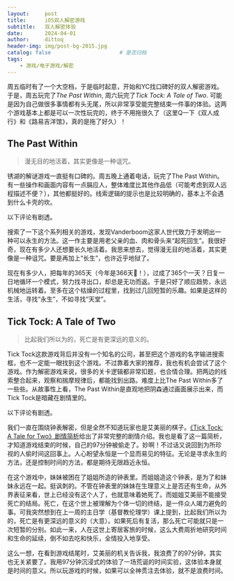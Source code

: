```yaml
---
layout:     post
title:      iOS双人解密游戏
subtitle:   双人解密体验
date:       2024-04-01
author:     dittoq
header-img: img/post-bg-2015.jpg
catalog: false 						# 是否归档
tags:
    - 游戏/电子游戏/解密
---
```

周五临时有了一个大空档，于是临时起意，开始和YC找口碑好的双人解密游戏。于是，周五玩完了*The Past Within*, 周六玩完了*Tick Tock: A Tale of Two*. 可能是因为自己做很多事情都有头无尾，所以非常享受能完整结束一件事的体验。这两个游戏基本上都是可以一次性玩完的，终于不用拖很久了（这里Q一下《双人成行》和《路易吉洋馆》，真的是拖了好久）！

## The Past Within

> 漫无目的地活着，其实更像是一种诅咒。

锈湖的解谜游戏一直挺有口碑的。周五晚上通着电话，玩完了The Past Within。有一些操作和画面内容有一点膈应人，整体难度比其他作品低（可能考虑到双人远程描述不便？），其他都挺好的。线索逻辑的提示也是比较明确的，基本上不会遇到什么卡壳的坎。

以下评论有剧透。

搜索了一下这个系列相关的游戏，发现Vanderboom这家人世代致力于发明出一种可以永生的方法。这一作主要是用老父亲的血、肉和骨头来“起死回生”。我很好奇，现在有多少人还想要长久地活着。我思来想去，觉得漫无目的地活着，其实更像是一种诅咒。要是再加上“长生”，也许近乎地狱了。

现在有多少人，把每年的365天（今年是366天🐲！），过成了365个一天？日复一日地循环一个模式，努力找寻出口，却总是无功而返。于是只好了顺应趋势，永远机械地运转着。至多在这个枯燥的过程里，找到过几回短暂的乐趣。如果是这样的生活，寻找“永生”，不如寻找“天堂”。

## Tick Tock: A Tale of Two

> 比起我们所以为的，死亡是有更深远的意义的。

Tick Tock这款游戏背后并没有一个知名的公司，甚至把这个游戏的名字输进搜索框，也不一定能一眼找到这个游戏。不过靠着大家的推荐，我也有机会尝试了这个游戏。作为解密游戏来说，很多的关卡逻辑都非常扣题，也合情合理。把两边的线索整合起来，观察和揣摩规律后，都能找到出路。难度上比The Past Within多了一些些。从故事性上看，The Past Within是直观地把阴森通过画面展示出来，而Tick Tock是暗藏在剧情里的。

以下评论有剧透。

我们一直在围绕钟表解密，但是全然不知道玩家也是艾美丽的棋子。[《Tick Tock: A Tale for Two》剧情简析](https://www.bilibili.com/read/cv2400573/)给出了非常完整的剧情介绍。我也是看了这一篇简析，才知道游戏结束的时候，自己的97分钟被偷走了。妙啊！不过话又说回到为所珍视的人偷时间这回事上。人心盼望永恒是一个显而易见的特征。无论是寻求永生的方法，还是控制时间的方法，都是期待无限趋近永恒。

在这个游戏中，妹妹被困在了姐姐所造的钟表里。而姐姐造这个钟表，是为了和妹妹永远在一起。挺讽刺的。不管在钟表里的妹妹在生理意义上是否还有生命，从外界表征来看，世上已经没有这个人了，也就意味着她死了。而姐姐艾美丽不能接受死亡的结局。死亡，在这个世上被理解为个体一切的终结，是一件众人竭力避免的事。可我突然想到在上一周的主日学（基督教伦理学）课上提到，比起我们所以为的，死亡是有更深远的意义的（大意）。如果死后有复活，那么死亡可能就只是一次短暂的分别。如此一来，人在这世上寄居客旅的时候，这么大费周折地研究时间和生命的延续，倒不如去吃和快乐，全情投入地享受。

这么一想，在看到游戏结尾时，艾美丽的机关告诉我，我浪费了的97分钟，其实也无关紧要了。我用97分钟沉浸式的体验了一场荒诞的时间实验，这体验本身就是时间的意义。所以玩游戏的时候，如果可以全神贯注去体验，就不是浪费时间。
